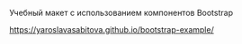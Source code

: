 Учебный макет с использованием компонентов Bootstrap

https://yaroslavasabitova.github.io/bootstrap-example/

